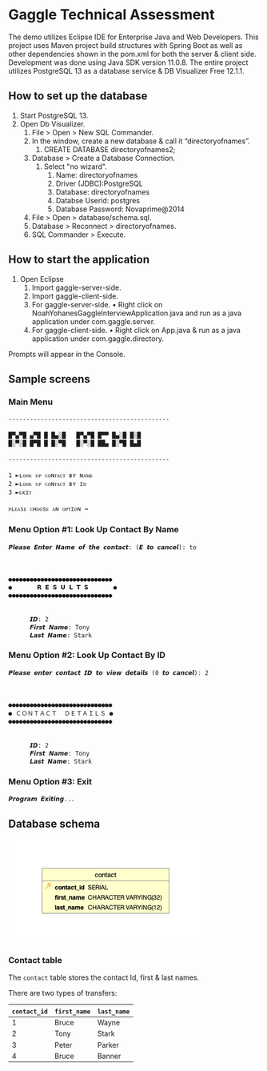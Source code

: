 # Gaggle Technical Assessment 

The demo utilizes Eclipse IDE for Enterprise Java and Web Developers. This project uses Maven project build structures with Spring Boot as well as other dependencies shown in the pom.xml for both the server & client side. Development was done using Java SDK version 11.0.8. The entire project utilizes PostgreSQL 13 as a database service & DB Visualizer Free 12.1.1.


## How to set up the database

1. Start PostgreSQL 13.
2. Open Db Visualizer.
   1. File > Open > New SQL Commander.
   2. In the window, create a new database & call it “directoryofnames”.
   		1. CREATE DATABASE directoryofnames2;
   3. Database > Create a Database Connection.
   		1. Select "no wizard".
   			1. Name: directoryofnames
			2. Driver (JDBC):PostgreSQL
			3. Database: directoryofnames
			4. Databse Userid: postgres
			5. Database Password: Novaprime@2014
   4. File > Open > database/schema.sql.
   5. Database > Reconnect > directoryofnames.
   6. SQL Commander > Execute.


## How to start the application

1. Open Eclipse
   1. Import gaggle-server-side.
   2. Import gaggle-client-side.
   3. For gaggle-server-side.
   		• Right click on NoahYohanesGaggleInterviewApplication.java and run as a java application under com.gaggle.server.
   4. For gaggle-client-side.
   		• Right click on App.java & run as a java application under com.gaggle.directory.

Prompts will appear in the Console.

## Sample screens

### Main Menu
```
---------------------------------------------
 
█▀▄▀█ ▄▀█ █ █▄░█   █▀▄▀█ █▀▀ █▄░█ █░█
█░▀░█ █▀█ █ █░▀█   █░▀░█ ██▄ █░▀█ █▄█
          
---------------------------------------------

1 ►ʟᴏᴏᴋ ᴜᴘ ᴄᴏɴᴛᴀᴄᴛ ʙʏ ɴᴀᴍᴇ
2 ►ʟᴏᴏᴋ ᴜᴘ ᴄᴏɴᴛᴀᴄᴛ ʙʏ ɪᴅ
3 ►ᴇxɪᴛ

ᴘʟᴇᴀsᴇ ᴄʜᴏᴏsᴇ ᴀɴ ᴏᴘᴛɪᴏɴ → 
```

### Menu Option #1: Look Up Contact By Name
```
𝙋𝙡𝙚𝙖𝙨𝙚 𝙀𝙣𝙩𝙚𝙧 𝙉𝙖𝙢𝙚 𝙤𝙛 𝙩𝙝𝙚 𝙘𝙤𝙣𝙩𝙖𝙘𝙩: (𝙀 𝙩𝙤 𝙘𝙖𝙣𝙘𝙚𝙡): to
     
     
     
●●●●●●●●●●●●●●●●●●●●●●●●●●●●●
●       𝗥 𝗘 𝗦 𝗨 𝗟 𝗧 𝗦       ●
●●●●●●●●●●●●●●●●●●●●●●●●●●●●●

   
      𝙄𝘿: 2
      𝙁𝙞𝙧𝙨𝙩 𝙉𝙖𝙢𝙚: Tony
      𝙇𝙖𝙨𝙩 𝙉𝙖𝙢𝙚: Stark
```

### Menu Option #2: Look Up Contact By ID
```
𝙋𝙡𝙚𝙖𝙨𝙚 𝙚𝙣𝙩𝙚𝙧 𝙘𝙤𝙣𝙩𝙖𝙘𝙩 𝙄𝘿 𝙩𝙤 𝙫𝙞𝙚𝙬 𝙙𝙚𝙩𝙖𝙞𝙡𝙨 (0 𝙩𝙤 𝙘𝙖𝙣𝙘𝙚𝙡): 2
     
     
     
●●●●●●●●●●●●●●●●●●●●●●●●●●●●●
● ＣＯＮＴＡＣＴ  ＤＥＴＡＩＬＳ ●
●●●●●●●●●●●●●●●●●●●●●●●●●●●●●

     
      𝙄𝘿: 2
      𝙁𝙞𝙧𝙨𝙩 𝙉𝙖𝙢𝙚: Tony
      𝙇𝙖𝙨𝙩 𝙉𝙖𝙢𝙚: Stark
```

### Menu Option #3: Exit
```
𝙋𝙧𝙤𝙜𝙧𝙖𝙢 𝙀𝙭𝙞𝙩𝙞𝙣𝙜...
```

## Database schema

![Database schema](./img/database_schema.png)

### Contact table

The `contact` table stores the contact Id,  first & last names.

There are two types of transfers:

| `contact_id` | `first_name` | `last_name`  |
| ------------ | ------------ | ------------ |
| 1            | Bruce        | Wayne        |
| 2            | Tony         | Stark        |
| 3            | Peter        | Parker       |
| 4            | Bruce        | Banner       |

                                                                        
